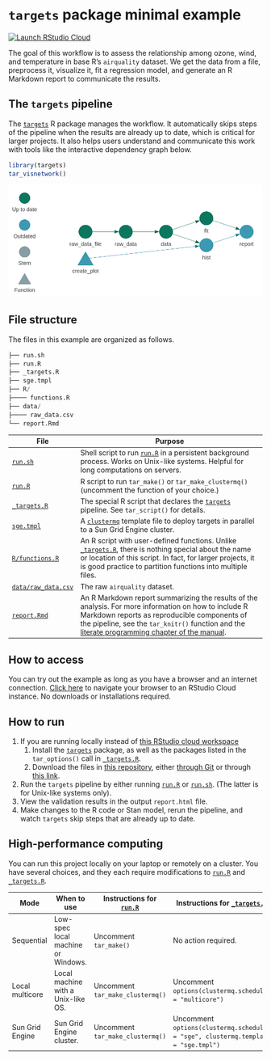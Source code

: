 
# `targets` package minimal example

[![Launch RStudio
Cloud](https://img.shields.io/badge/RStudio-Cloud-blue)](https://rstudio.cloud/project/1430691)

The goal of this workflow is to assess the relationship among ozone,
wind, and temperature in base R’s `airquality` dataset. We get the data
from a file, preprocess it, visualize it, fit a regression model, and
generate an R Markdown report to communicate the results.

## The `targets` pipeline

The [`targets`](https://github.com/wlandau/targets) R package manages
the workflow. It automatically skips steps of the pipeline when the
results are already up to date, which is critical for larger projects.
It also helps users understand and communicate this work with tools like
the interactive dependency graph below.

``` r
library(targets)
tar_visnetwork()
```

![](./images/graph.png)

## File structure

The files in this example are organized as follows.

``` r
├── run.sh
├── run.R
├── _targets.R
├── sge.tmpl
├── R/
├──── functions.R
├── data/
├──── raw_data.csv
└── report.Rmd 
```

| File                                                                                            | Purpose                                                                                                                                                                                                                                                                                              |
| ----------------------------------------------------------------------------------------------- | ---------------------------------------------------------------------------------------------------------------------------------------------------------------------------------------------------------------------------------------------------------------------------------------------------- |
| [`run.sh`](https://github.com/wlandau/targets-minimal/blob/master/run.sh)                       | Shell script to run [`run.R`](https://github.com/wlandau/targets-minimal/blob/master/run.R) in a persistent background process. Works on Unix-like systems. Helpful for long computations on servers.                                                                                                |
| [`run.R`](https://github.com/wlandau/targets-minimal/blob/master/run.R)                         | R script to run `tar_make()` or `tar_make_clustermq()` (uncomment the function of your choice.)                                                                                                                                                                                                      |
| [`_targets.R`](https://github.com/wlandau/targets-minimal/blob/master/_targets.R)               | The special R script that declares the [`targets`](https://github.com/wlandau/targets) pipeline. See `tar_script()` for details.                                                                                                                                                                     |
| [`sge.tmpl`](https://github.com/wlandau/targets-minimal/blob/master/sge.tmpl)                   | A [`clustermq`](https://github.com/mschubert/clustermq) template file to deploy targets in parallel to a Sun Grid Engine cluster.                                                                                                                                                                    |
| [`R/functions.R`](https://github.com/wlandau/targets-minimal/blob/master/R/functions.R)         | An R script with user-defined functions. Unlike [`_targets.R`](https://github.com/wlandau/targets-minimal/blob/master/_targets.R), there is nothing special about the name or location of this script. In fact, for larger projects, it is good practice to partition functions into multiple files. |
| [`data/raw_data.csv`](https://github.com/wlandau/targets-minimal/blob/master/data/raw_data.csv) | The raw `airquality` dataset.                                                                                                                                                                                                                                                                        |
| [`report.Rmd`](https://github.com/wlandau/targets-minimal/blob/master/report.Rmd)               | An R Markdown report summarizing the results of the analysis. For more information on how to include R Markdown reports as reproducible components of the pipeline, see the `tar_knitr()` function and the [literate programming chapter of the manual](https://wlandau.github.io/literate.html).    |

## How to access

You can try out the example as long as you have a browser and an
internet connection. [Click here](https://rstudio.cloud/project/1430691)
to navigate your browser to an RStudio Cloud instance. No downloads or
installations required.

## How to run

1.  If you are running locally instead of [this RStudio cloud
    workspace](https://rstudio.cloud/project/1430691)
    1.  Install the [`targets`](https://github.com/wlandau/targets)
        package, as well as the packages listed in the `tar_options()`
        call in
        [`_targets.R`](https://github.com/wlandau/targets-minimal/blob/master/_targets.R).
    2.  Download the files in [this
        repository](https://github.com/wlandau/targets-minimal), either
        [through
        Git](https://happygitwithr.com/existing-github-first.html#new-rstudio-project-via-git-clone)
        or through [this
        link](https://github.com/wlandau/targets-minimal/archive/master.zip).
2.  Run the `targets` pipeline by either running
    [`run.R`](https://github.com/wlandau/targets-minimal/blob/master/run.R)
    or
    [`run.sh`](https://github.com/wlandau/targets-minimal/blob/master/run.sh).
    (The latter is for Unix-like systems only).
3.  View the validation results in the output `report.html` file.
4.  Make changes to the R code or Stan model, rerun the pipeline, and
    watch `targets` skip steps that are already up to date.

## High-performance computing

You can run this project locally on your laptop or remotely on a
cluster. You have several choices, and they each require modifications
to
[`run.R`](https://github.com/wlandau/targets-minimal/blob/master/run.R)
and
[`_targets.R`](https://github.com/wlandau/targets-minimal/blob/master/_targets.R).

| Mode            | When to use                        | Instructions for [`run.R`](https://github.com/wlandau/targets-minimal/blob/master/run.R) | Instructions for [`_targets.R`](https://github.com/wlandau/targets-minimal/blob/master/_targets.R) |
| --------------- | ---------------------------------- | ---------------------------------------------------------------------------------------- | -------------------------------------------------------------------------------------------------- |
| Sequential      | Low-spec local machine or Windows. | Uncomment `tar_make()`                                                                   | No action required.                                                                                |
| Local multicore | Local machine with a Unix-like OS. | Uncomment `tar_make_clustermq()`                                                         | Uncomment `options(clustermq.scheduler = "multicore")`                                             |
| Sun Grid Engine | Sun Grid Engine cluster.           | Uncomment `tar_make_clustermq()`                                                         | Uncomment `options(clustermq.scheduler = "sge", clustermq.template = "sge.tmpl")`                  |
